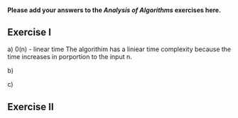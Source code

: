 #### Please add your answers to the ***Analysis of  Algorithms*** exercises here.

## Exercise I

a) 0(n) - linear time
    The algorithim has a liniear time complexity because the time increases in porportion to the input n.


b) 


c)

## Exercise II


